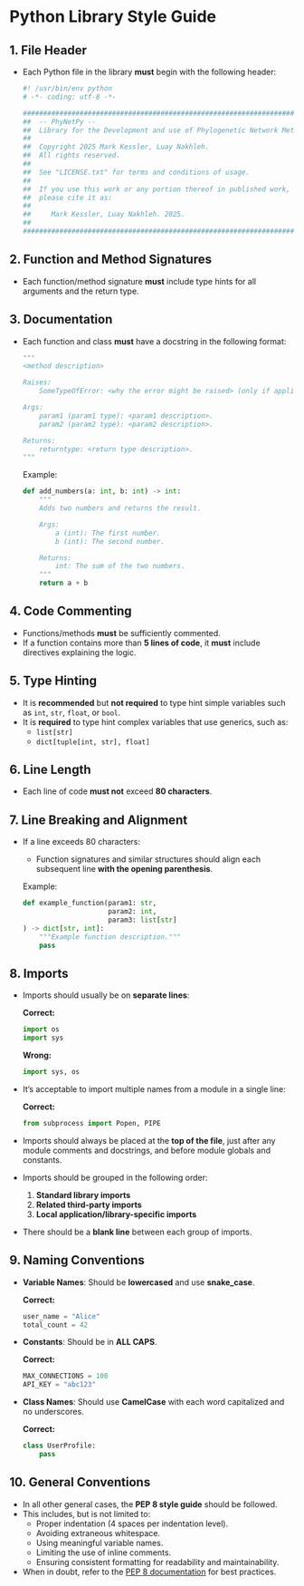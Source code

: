 # Python Library Style Guide

## 1. File Header
- Each Python file in the library **must** begin with the following header:

  ```python
  #! /usr/bin/env python
  # -*- coding: utf-8 -*-
  
  ##############################################################################
  ##  -- PhyNetPy --
  ##  Library for the Development and use of Phylogenetic Network Methods
  ##
  ##  Copyright 2025 Mark Kessler, Luay Nakhleh.
  ##  All rights reserved.
  ##
  ##  See "LICENSE.txt" for terms and conditions of usage.
  ##
  ##  If you use this work or any portion thereof in published work,
  ##  please cite it as:
  ##
  ##     Mark Kessler, Luay Nakhleh. 2025.
  ##
  ##############################################################################
  ```

## 2. Function and Method Signatures
- Each function/method signature **must** include type hints for all arguments and the return type.

## 3. Documentation
- Each function and class **must** have a docstring in the following format:

  ```python
  """
  <method description>

  Raises:
      SomeTypeOfError: <why the error might be raised> (only if applicable)
  
  Args:
      param1 (param1 type): <param1 description>.
      param2 (param2 type): <param2 description>.

  Returns:
      returntype: <return type description>.
  """
  ```

  Example:
  ```python
  def add_numbers(a: int, b: int) -> int:
      """
      Adds two numbers and returns the result.

      Args:
          a (int): The first number.
          b (int): The second number.

      Returns:
          int: The sum of the two numbers.
      """
      return a + b
  ```

## 4. Code Commenting
- Functions/methods **must** be sufficiently commented.
- If a function contains more than **5 lines of code**, it **must** include directives explaining the logic.

## 5. Type Hinting
- It is **recommended** but **not required** to type hint simple variables such as `int`, `str`, `float`, or `bool`.
- It is **required** to type hint complex variables that use generics, such as:
  - `list[str]`
  - `dict[tuple[int, str], float]`

## 6. Line Length
- Each line of code **must not** exceed **80 characters**.

## 7. Line Breaking and Alignment
- If a line exceeds 80 characters:
  - Function signatures and similar structures should align each subsequent line **with the opening parenthesis**.
  
  Example:
  ```python
  def example_function(param1: str,
                       param2: int,
                       param3: list[str]
  ) -> dict[str, int]:
      """Example function description."""
      pass
  ```

## 8. Imports
- Imports should usually be on **separate lines**:
  
  **Correct:**
  ```python
  import os
  import sys
  ```
  
  **Wrong:**
  ```python
  import sys, os
  ```
  
- It’s acceptable to import multiple names from a module in a single line:
  
  **Correct:**
  ```python
  from subprocess import Popen, PIPE
  ```
  
- Imports should always be placed at the **top of the file**, just after any module comments and docstrings, and before module globals and constants.
- Imports should be grouped in the following order:
  1. **Standard library imports**
  2. **Related third-party imports**
  3. **Local application/library-specific imports**
  
- There should be a **blank line** between each group of imports.

## 9. Naming Conventions
- **Variable Names**: Should be **lowercased** and use **snake_case**.
  
  **Correct:**
  ```python
  user_name = "Alice"
  total_count = 42
  ```
  
- **Constants**: Should be in **ALL CAPS**.
  
  **Correct:**
  ```python
  MAX_CONNECTIONS = 100
  API_KEY = "abc123"
  ```
  
- **Class Names**: Should use **CamelCase** with each word capitalized and no underscores.
  
  **Correct:**
  ```python
  class UserProfile:
      pass
  ```

## 10. General Conventions
- In all other general cases, the **PEP 8 style guide** should be followed.
- This includes, but is not limited to:
  - Proper indentation (4 spaces per indentation level).
  - Avoiding extraneous whitespace.
  - Using meaningful variable names.
  - Limiting the use of inline comments.
  - Ensuring consistent formatting for readability and maintainability.
- When in doubt, refer to the [PEP 8 documentation](https://peps.python.org/pep-0008/) for best practices.

